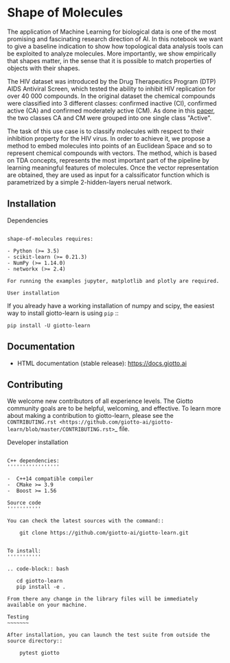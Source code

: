 Shape of Molecules
============
The application of Machine Learning for biological data is one of the 
most promising and fascinating research direction of AI. In this notebook
we want to give a baseline indication to show how topological data analysis 
tools can be exploited to analyze molecules. More importantly, we show empirically
that shapes matter, in the sense that it is possible to match properties of objects with
their shapes.

The HIV dataset was introduced by the Drug
Therapeutics Program (DTP) AIDS Antiviral Screen, which
tested the ability to inhibit HIV replication for over 40 000
compounds. In the original dataset the chemical compounds were classified
into 3 different classes: confirmed inactive (CI), confirmed active (CA)
and confirmed moderately active (CM). As done in this [paper](https://pubs.rsc.org/en/content/articlehtml/2018/sc/c7sc02664a), 
the two classes CA and CM were grouped into one single class "Active".

The task of this use case is to classify molecules with respect to their 
inhibition property for the HIV virus. In order to achieve it, we propose a method 
to embed molecules into points of an Euclidean Space and so to represent chemical 
compounds with vectors. The method, which is based on TDA concepts, represents the 
most important part of the pipeline by learning meaningful features of molecules. Once 
the vector representation are obtained, they are used as input for a calssificator function
which is parametrized by a simple 2-hidden-layers nerual network. 

Installation
------------

Dependencies
~~~~~~~~~~~~

shape-of-molecules requires:

- Python (>= 3.5)
- scikit-learn (>= 0.21.3)
- NumPy (>= 1.14.0)
- networkx (>= 2.4)

For running the examples jupyter, matplotlib and plotly are required.

User installation
~~~~~~~~~~~~~~~~~

If you already have a working installation of numpy and scipy,
the easiest way to install giotto-learn is using ``pip``   ::

    pip install -U giotto-learn

Documentation
-------------

- HTML documentation (stable release): https://docs.giotto.ai

Contributing
------------

We welcome new contributors of all experience levels. The Giotto
community goals are to be helpful, welcoming, and effective. To learn more about
making a contribution to giotto-learn, please see the `CONTRIBUTING.rst
<https://github.com/giotto-ai/giotto-learn/blob/master/CONTRIBUTING.rst>`_ file.

Developer installation
~~~~~~~~~~~~~~~~~~~~~~~

C++ dependencies:
'''''''''''''''''

-  C++14 compatible compiler
-  CMake >= 3.9
-  Boost >= 1.56

Source code
'''''''''''

You can check the latest sources with the command::

    git clone https://github.com/giotto-ai/giotto-learn.git


To install:
'''''''''''

.. code-block:: bash

   cd giotto-learn
   pip install -e .

From there any change in the library files will be immediately available on your machine.

Testing
~~~~~~~

After installation, you can launch the test suite from outside the
source directory::

    pytest giotto


